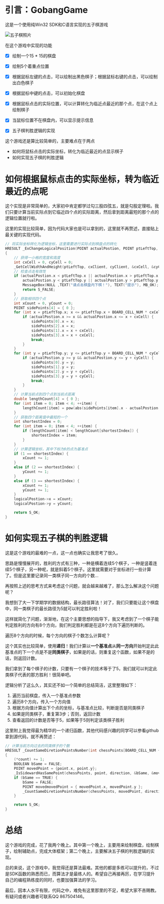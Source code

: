 # 引言：GobangGame
这是一个使用纯Win32 SDK和C语言实现的五子棋游戏

![五子棋照片](https://github.com/wangying2016/GobangGame/raw/master/Picture/Demo2.png)

在这个游戏中实现的功能

- [x] 绘制一个15 * 15的棋盘

- [x] 绘制5个着重点位置

- [x] 根据鼠标左键的点击，可以绘制出黑色棋子；根据鼠标右键的点击，可以绘制出白色棋子

- [x] 根据鼠标中键的点击，可以初始化棋盘

- [x] 根据鼠标点击的实际位置，可以计算转化为临近点最近的那个点，在这个点上绘制棋子

- [x] 当鼠标位置不在棋盘内，可以显示提示信息

- [x] 五子棋判胜逻辑的实现

这个游戏还是算比较简单的，主要难点在于两点

- 如何将鼠标点击的实际坐标，转化为临近最近的点显示棋子
- 如何实现五子棋的判胜逻辑
# 如何根据鼠标点击的实际坐标，转为临近最近的点呢
这个实现是非常简单的，大家初中肯定都学过勾三股四弦五，就是勾股定理啦。我们只要计算当前实际点到它临近四个点的实际距离，然后拿到距离最短的那个点的逻辑位置就行啦。  

这里的实现比较简单，因为代码大家也是可以拿到的，这里就不再赘述，直接贴上最关键的实现代码。
```C++
// 将实际坐标转化为逻辑坐标，这里需要进行实际点到棋盘点的转化
HRESULT _ExChangeLogicalPosition(POINT actualPostion, POINT ptLeftTop, int cxClient, int cyClient, POINT *logicalPostion)
{
	// 获得一小格的宽度和高度
	int cxCell = 0, cyCell = 0;
	_GetCellWidthAndHeight(ptLeftTop, cxClient, cyClient, &cxCell, &cyCell);
	// 检查点击有效性
	if (actualPostion.x < ptLeftTop.x || actualPostion.x > ptLeftTop.x + BOARD_CELL_NUM * cxCell ||
		actualPostion.y < ptLeftTop.y || actualPostion.y > ptLeftTop.y + BOARD_CELL_NUM * cyCell) {
		MessageBox(NULL ,TEXT("请点击棋盘内下棋！"), TEXT("提示"), MB_OK);
		return S_FALSE;
	}
	// 获取相邻四个点
	int xCount = 0, yCount = 0;
	POINT sidePoints[4] = { 0 };
	for (int x = ptLeftTop.x; x <= ptLeftTop.x + BOARD_CELL_NUM * cxCell; x += cxCell, xCount++) {
		if (actualPostion.x >= x && actualPostion.x <= x + cxCell) {
			sidePoints[0].x = x;
			sidePoints[2].x = x;
			sidePoints[1].x = x + cxCell;
			sidePoints[3].x = x + cxCell;
			break;
		}
	}
	for (int y = ptLeftTop.y; y <= ptLeftTop.y + BOARD_CELL_NUM * cyCell; y += cyCell, yCount++) {
		if (actualPostion.y >= y && actualPostion.y <= y + cyCell) {
			sidePoints[0].y = y;
			sidePoints[1].y = y;
			sidePoints[2].y = y + cyCell;
			sidePoints[3].y = y + cyCell;
			break;
		}
	}
	// 计算当前点到四个点到当前点距离
	double lengthCount[4] = { 0 };
	for (int item = 0; item < 4; ++item) {
		lengthCount[item] = pow(abs(sidePoints[item].x - actualPostion.x), 2) + pow(abs(sidePoints[item].y - actualPostion.y), 2);
	}
	// 获取四个距离值中最短的一个
	int shortestIndex = 0;
	for (int item = 0; item < 4; ++item) {
		if (lengthCount[item] < lengthCount[shortestIndex]) {
			shortestIndex = item;
		}
	}
	// 计算逻辑坐标，其中下标为0的点为基准点
	if (1 == shortestIndex) {
		xCount += 1;
	} 
	else if (2 == shortestIndex) {
		yCount += 1;
	}
	else if (3 == shortestIndex) {
		xCount += 1;
		yCount += 1;
	}
	logicalPostion->x = xCount;
	logicalPostion->y = yCount;

	return S_OK;
}
```
# 如何实现五子棋的判胜逻辑
这是这个游戏的最难的一点，这一点也确实让我思考了很久。  

思路是慢慢展开的，胜利的方式有三种，一种是横着连续5个棋子，一种是竖着连续5个棋子，另一种呢，就是斜着5个棋子。这里就需要对于坐标进行一些计算了。但是这里要记录同一类棋子同一方向的个数...

再按照上述的思考方式来考虑这个问题，就会越来越难了，那么怎么解决这个问题呢？  

我想到了大一下学期学的数据结构，最长路径算法！对了，我们只要能让这个棋盘中，同一类棋子的最长路径为5就可以判定胜利啦！

这样就简化了问题，渐渐地，在这个主要思想的指导下，我又考虑到了一个棋子能判定胜利的方向有8个方向，我们判定胜利都是在这8个方向下遍历判断的。

遍历8个方向的时候，每个方向的棋子个数怎么计算呢？  

这个其实也比较简单，使用**递归**！我们计算以**一个基准点**从**同一方向**开始判定此此基准点的下一个点是不是**同类棋子**，如果是的话，则重复这个函数，如果不是的话，则返回计数。

我们拿到了每个棋子的计数，只要有一个棋子的技术等于了5，我们就可以判定此类棋子代表的那方胜利！很简单吧。  

逻辑分析了这么久，其实还不如一个简单的总结简洁，这里整理如下：

1. 遍历当前棋盘，传入一个基准点参数
2. 遍历8个方向，传入一个方向值
3. 根据方向值计算出下个点的坐标，与基准点比较，判断是否是同类棋子
4. 如果是同类棋子，重复第3步；否则，返回计数
5. 查看返回的计数是否等于5，如果等于5则判定该类棋子胜利

这里附上我觉得最为精华的一个递归函数，其他代码感兴趣的同学可以参看github拿到源代码，就不再赘述：
```C++
// 计算当前方向过去的同类棋子的个数
HRESULT _CountSameDiretionPointsNumber(int chessPoints[BOARD_CELL_NUM + 1][BOARD_CELL_NUM + 1], POINT point, Win_Direction direction, int *count)
{
	(*count) += 1;
	BOOLEAN bSame = FALSE;
	POINT movedPoint = {point.x, point.y};
	_IsSidewardHasSamePoint(chessPoints, point, direction, &bSame, &movedPoint);
	if (bSame == TRUE) {
		bSame = FALSE;
		POINT movedmovedPoint = { movedPoint.x, movedPoint.y };
		_CountSameDiretionPointsNumber(chessPoints, movedPoint, direction, count);
	}

	return S_OK;
}
```

# 总结
这个游戏的完成，花了我两个晚上。其中第一个晚上，主要用来绘制棋盘，绘制棋子，绘制辅助点，完成大体框架；第二个晚上，主要解决五子棋的判胜逻辑的实现。  

总的来说，这个游戏中，我觉得还是算法最难。其他的都是多练可以提升的，不过是SDK函数的熟悉而已，而算法才是最练人的。希望自己再接再厉，在学习提升自己的编程熟练度的同时，也要加强算法的学习。  

最后，因本人水平有限，代码之中，难免有这里那里的不足，希望大家不吝赐教。有疑问或者兴趣者可联系QQ 867504146。
